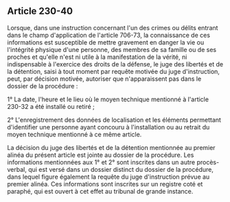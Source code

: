Article 230-40
----
Lorsque, dans une instruction concernant l'un des crimes ou délits entrant dans
le champ d'application de l'article 706-73, la connaissance de ces informations
est susceptible de mettre gravement en danger la vie ou l'intégrité physique
d'une personne, des membres de sa famille ou de ses proches et qu'elle n'est ni
utile à la manifestation de la vérité, ni indispensable à l'exercice des droits
de la défense, le juge des libertés et de la détention, saisi à tout moment par
requête motivée du juge d'instruction, peut, par décision motivée, autoriser que
n'apparaissent pas dans le dossier de la procédure :

1° La date, l'heure et le lieu où le moyen technique mentionné à l'article
230-32 a été installé ou retiré ;

2° L'enregistrement des données de localisation et les éléments permettant
d'identifier une personne ayant concouru à l'installation ou au retrait du moyen
technique mentionné à ce même article.

La décision du juge des libertés et de la détention mentionnée au premier alinéa
du présent article est jointe au dossier de la procédure. Les informations
mentionnées aux 1° et 2° sont inscrites dans un autre procès-verbal, qui est
versé dans un dossier distinct du dossier de la procédure, dans lequel figure
également la requête du juge d'instruction prévue au premier alinéa. Ces
informations sont inscrites sur un registre coté et paraphé, qui est ouvert à
cet effet au tribunal de grande instance.
